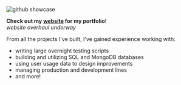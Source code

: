 ![github showcase](https://i.imgur.com/LXUzgql.png)

**Check out my [website](https://adamelaoud.com) for my portfolio**!  
*website overhaul underway*

From all the projects I've built, I've gained experience working with:
- writing large overnight testing scripts
- building and utilizing SQL and MongoDB databases
- using user usage data to design improvements
- managing production and development lines
- and more!

